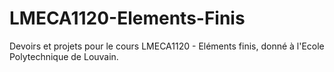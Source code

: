 # LMECA1120-Elements-Finis
Devoirs et projets pour le cours LMECA1120 - Eléments finis, donné à l'Ecole Polytechnique de Louvain.
